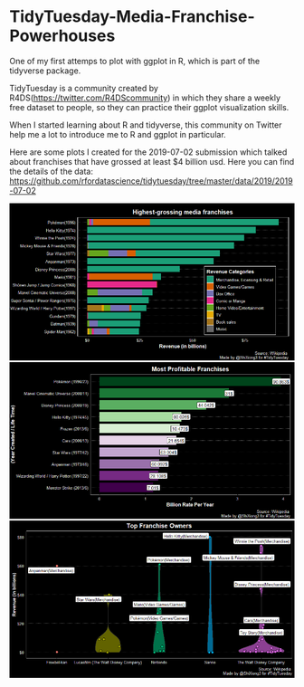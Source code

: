 # TidyTuesday-Media-Franchise-Powerhouses

One of my first attemps to plot with ggplot in R, which is part of the tidyverse package.

TidyTuesday is a community created by R4DS(https://twitter.com/R4DScommunity) in which they share a weekly free dataset to people, so they can practice their ggplot visualization skills.

When I started learning about R and tidyverse, this community on Twitter help me a lot to introduce me to R and ggplot in particular. 

Here are some plots I created for the 2019-07-02 submission which talked about franchises that have grossed at least $4 billion usd. Here you can find the details of the data: https://github.com/rfordatascience/tidytuesday/tree/master/data/2019/2019-07-02

<img src="https://github.com/luisferlc/TidyTuesday-Media-Franchise-Powerhouses/blob/master/Highest%20grossing%20media%20franchises.png">

<img src="https://github.com/luisferlc/TidyTuesday-Media-Franchise-Powerhouses/blob/master/Most%20Profitable%20Franchises.png">

<img src="https://github.com/luisferlc/TidyTuesday-Media-Franchise-Powerhouses/blob/master/Top%20Franchise%20Owners.png">
